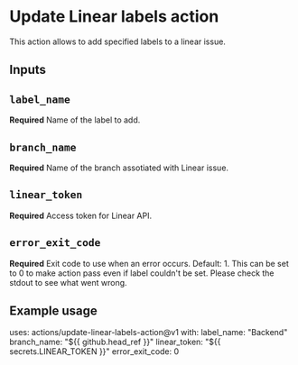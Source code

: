 # Update Linear labels action

This action allows to add specified labels to a linear issue.

## Inputs

## `label_name`

**Required** Name of the label to add.

## `branch_name`

**Required** Name of the branch assotiated with Linear issue.

## `linear_token`

**Required** Access token for Linear API.

## `error_exit_code`

**Required** Exit code to use when an error occurs. Default: 1. This can be set to 0 to make action pass even if label 
couldn't be set. Please check the stdout to see what went wrong.

## Example usage

uses: actions/update-linear-labels-action@v1
with:
  label_name: "Backend"
  branch_name: "${{ github.head_ref }}"
  linear_token: "${{ secrets.LINEAR_TOKEN }}"
  error_exit_code: 0
